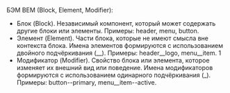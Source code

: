 БЭМ BEM (Block, Element, Modifier):
- Блок (Block). Независимый компонент, который может содержать другие блоки или элементы. Примеры: header, menu, button.
- Элемент (Element). Части блока, которые не имеют смысла вне контекста блока. Имена элементов формируются с использованием двойного подчёркивания (__). Примеры: header__logo, menu__item. 1
- Модификатор (Modifier). Свойство блока или элемента, которое изменяет их внешний вид или поведение. Имена модификаторов формируются с использованием одинарного подчёркивания (_). Примеры: button--primary, menu__item--active. 